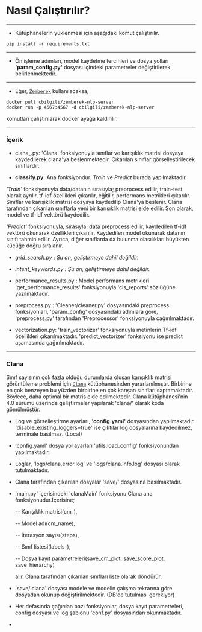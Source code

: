 # Nasıl Çalıştırılır?
***
* Kütüphanelerin yüklenmesi için aşağıdaki komut çalıştırılır.

`
pip install -r requirements.txt
`
***

* Ön işleme adımları, model kaydetme tercihleri ve dosya yolları **'param_config.py'** dosyası içindeki parametreler değiştirilerek belirlenmektedir.

***
* Eğer, [`Zemberek`](https://github.com/cbilgili/zemberek-nlp-server) kullanılacaksa,
```
docker pull cbilgili/zemberek-nlp-server
docker run -p 4567:4567 -d cbilgili/zemberek-nlp-server
```
komutları çalıştırılarak docker ayağa kaldırılır.

***

### İçerik

* clana_.py: 'Clana' fonksiyonuyla sınıflar ve karışıklık matrisi dosyaya kaydedilerek clana'ya beslenmektedir. Çıkarılan sınıflar görselleştirilecek sınıflardır.

* **classify.py:** Ana fonksiyondur. _Train_ ve _Predict_ burada yapılmaktadır. 

_'Train'_ fonksiyonuyla data/datanın sırasıyla; preprocess edilir, train-test olarak ayrılır, tf-idf özellikleri çıkarılır, eğitilir, performans metrikleri çıkarılır. Sınıflar ve karışıklık matrisi dosyaya kaydedilip Clana'ya beslenir. Clana tarafından çıkarılan sınıflarla yeni bir karışıklık matrisi elde edilir. Son olarak, model ve tf-idf vektörü kaydedilir.

_'Predict'_ fonksiyonuyla, sırasıyla; data preprocess edilir, kaydedilen tf-idf vektörü okunarak özellikleri çıkarılır. Kaydedilen model okunarak datanın sınıfı tahmin edilir. Ayrıca, diğer sınıflarda da bulunma olasılıkları büyükten küçüğe doğru sıralanır.

* _grid_search.py : Şu an, geliştirmeye dahil değildir._

* _intent_keywords.py : Şu an, geliştirmeye dahil değildir._

* performance_results.py : Model performans metrikleri 'get_performance_results' fonksiyonuyla 'cls_reports' sözlüğüne yazılmaktadır.

* preprocess.py : 'Cleaner/cleaner.py' dosyasındaki preprocess fonksiyonları, 'param_config' dosyasındaki adımlara göre, 'preprocess.py' tarafından 'Preprocessor' fonksiyonuyla çağırılmaktadır.

* vectorization.py: 'train_vectorizer' fonksiyonuyla metinlerin Tf-idf özellikleri çıkarılmaktadır. 'predict_vectorizer' fonksiyonu ise predict aşamasında çağırılmaktadır.

***

### Clana

Sınıf sayısının çok fazla olduğu durumlarda oluşan karışıklık matrisi görüntüleme problemi için [`Clana`](https://github.com/MartinThoma/clana) kütüphanesinden yararlanılmıştır. Birbirine en çok benzeyen bu yüzden birbirine en çok karışan sınıfları saptamaktadır. Böylece, daha optimal bir matris elde edilmektedir. Clana kütüphanesi'nin 4.0 sürümü üzerinde geliştirmeler yapılarak 'clana/' olarak koda gömülmüştür. 

* Log ve görselleştirme ayarları, **'config.yaml'** dosyasından yapılmaktadır. 'disable_existing_loggers=true' ise çıktılar log dosyalarına kaydedilmez, terminale basılmaz. (Local)

* 'config.yaml' dosya yol ayarları 'utils.load_config' fonksiyonundan yapılmaktadır.

* Loglar, 'logs/clana.error.log' ve 'logs/clana.info.log' dosyası olarak tutulmaktadır.

* Clana tarafından çıkarılan dosyalar 'save/' dosyasına basılmaktadır.

* 'main.py' içerisindeki 'clanaMain' fonksiyonu Clana ana fonksiyonudur.İçerisine;

    -- Karışıklık matrisi(cm_),
    
    -- Model adı(cm_name),
    
    -- İterasyon sayısı(steps),
    
    -- Sınıf listesi(labels_),
    
    -- Dosya kayıt parametreleri(save_cm_plot, save_score_plot, save_hierarchy)

    alır. Clana tarafından çıkarılan sınıfları liste olarak döndürür.

* 'save/.clana' dosyası modele ve modelin çalışma tekrarına göre dosyadan okunup değiştirilmektedir. (DB'de tutulması gerekiyor)

* Her defasında çağırılan bazı fonksiyonlar, dosya kayıt parametreleri, config dosyası ve log şablonu 'conf.py' dosyasından okunmaktadır.

* 


























